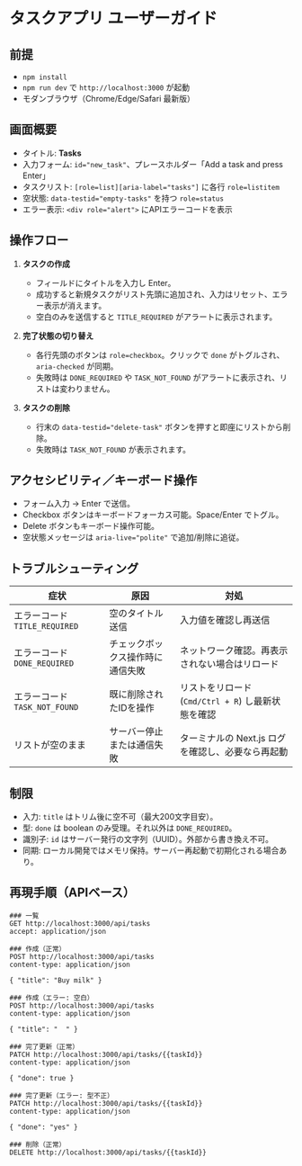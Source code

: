 # タスクアプリ ユーザーガイド

## 前提
- `npm install`
- `npm run dev` で `http://localhost:3000` が起動
- モダンブラウザ（Chrome/Edge/Safari 最新版）

## 画面概要
- タイトル: **Tasks**
- 入力フォーム: `id="new_task"`、プレースホルダー「Add a task and press Enter」
- タスクリスト: `[role=list][aria-label="tasks"]` に各行 `role=listitem`
- 空状態: `data-testid="empty-tasks"` を持つ `role=status`
- エラー表示: `<div role="alert">` にAPIエラーコードを表示

## 操作フロー
1. **タスクの作成**
   - フィールドにタイトルを入力し Enter。
   - 成功すると新規タスクがリスト先頭に追加され、入力はリセット、エラー表示が消えます。
   - 空白のみを送信すると `TITLE_REQUIRED` がアラートに表示されます。

2. **完了状態の切り替え**
   - 各行先頭のボタンは `role=checkbox`。クリックで `done` がトグルされ、`aria-checked` が同期。
   - 失敗時は `DONE_REQUIRED` や `TASK_NOT_FOUND` がアラートに表示され、リストは変わりません。

3. **タスクの削除**
   - 行末の `data-testid="delete-task"` ボタンを押すと即座にリストから削除。
   - 失敗時は `TASK_NOT_FOUND` が表示されます。

## アクセシビリティ／キーボード操作
- フォーム入力 → Enter で送信。
- Checkbox ボタンはキーボードフォーカス可能。Space/Enter でトグル。
- Delete ボタンもキーボード操作可能。
- 空状態メッセージは `aria-live="polite"` で追加/削除に追従。

## トラブルシューティング
| 症状 | 原因 | 対処 |
| --- | --- | --- |
| エラーコード `TITLE_REQUIRED` | 空のタイトル送信 | 入力値を確認し再送信 |
| エラーコード `DONE_REQUIRED` | チェックボックス操作時に通信失敗 | ネットワーク確認。再表示されない場合はリロード |
| エラーコード `TASK_NOT_FOUND` | 既に削除されたIDを操作 | リストをリロード (`Cmd/Ctrl + R`) し最新状態を確認 |
| リストが空のまま | サーバー停止または通信失敗 | ターミナルの Next.js ログを確認し、必要なら再起動 |

## 制限
- 入力: `title` はトリム後に空不可（最大200文字目安）。
- 型: `done` は boolean のみ受理。それ以外は `DONE_REQUIRED`。
- 識別子: `id` はサーバー発行の文字列（UUID）。外部から書き換え不可。
- 同期: ローカル開発ではメモリ保持。サーバー再起動で初期化される場合あり。

## 再現手順（APIベース）
```http
### 一覧
GET http://localhost:3000/api/tasks
accept: application/json

### 作成（正常）
POST http://localhost:3000/api/tasks
content-type: application/json

{ "title": "Buy milk" }

### 作成（エラー: 空白）
POST http://localhost:3000/api/tasks
content-type: application/json

{ "title": "  " }

### 完了更新（正常）
PATCH http://localhost:3000/api/tasks/{{taskId}}
content-type: application/json

{ "done": true }

### 完了更新（エラー: 型不正）
PATCH http://localhost:3000/api/tasks/{{taskId}}
content-type: application/json

{ "done": "yes" }

### 削除（正常）
DELETE http://localhost:3000/api/tasks/{{taskId}}
```
